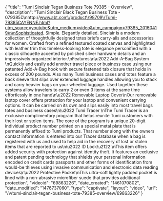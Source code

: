 {
    "title": "Tumi Sinclair Tegan Business Tote 79385 - Overview",
    "description": "Tumi Sinclair Black Tegan Business Tote - 079385D\nhttp:\/\/www.abt.com\/product\/98709\/Tumi-79385CAYENNE.html?utm_source=youtube&utm_medium=video&utm_campaign=79385_20160419\n\nSophisticated. Simple. Elegantly detailed. Sinclair is a modern collection of thoughtfully designed totes briefs carry-alls and accessories for women. Crafted from a refined textured coated canvas and highlighted with leather trim this timeless-looking tote is elegance personified with a classic silhouette accented by polished silver hardware details and an impressively organized interior.\nFeatures:\n\u2022 Add-A-Bag System \nQuickly and easily add another travel piece or business case using our patented Add-A-Bag hook with secure fastened tab closure that holds in excess of 200 pounds. Also many Tumi business cases and totes feature a back sleeve that slips over extended luggage handles allowing you to stack and carry heavier bags on your wheeled luggage. Used together these systems allow travelers to carry 2 or even 3 items at the same time effortlessly in one hand\n\u2022 Removable Laptop Cover\nOur removable laptop cover offers protection for your laptop and convenient carrying options. It can be carried on its own and slips easily into most travel bags totes and business cases\n\u2022 Tumi Tracer \nThe Tumi Tracer is an exclusive complimentary program that helps reunite Tumi customers with their lost or stolen items. The core of the program is a unique 20-digit individual product number printed on a special metal plate that is permanently affixed to Tumi products. That number along with the owners contact information is entered into our Tracer database when a bag is registered with us and used to help aid in the recovery of lost or stolen items that are reported to us\n\u2022 ID Lock\u2122 \nThis item offers added security with protection against identity theft. It features an exclusive and patent pending technology that shields your personal information encoded on credit cards passports and other forms of identification from would-be thieves using invasive communication and electronic data reading devices\n\u2022 Protective Pocket\nThis ultra-soft lightly padded pocket is lined with a non-abrasive microfiber suede that provides additional protection",
    "videoid": "69863226",
    "date_created": "1461070802",
    "date_modified": "1476737060",
    "type": "captivate",
    "layout": "video",
    "url": "\/v\/tumi-sinclair-tegan-business-tote-79385-overview\/69863226"
}